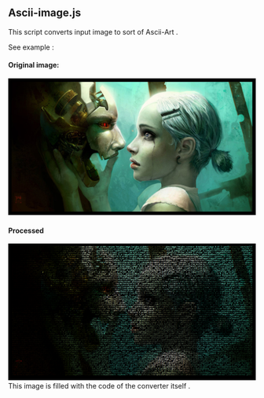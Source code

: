 ## Ascii-image.js

This script converts input image to sort of Ascii-Art .

See example :

#### Original image:
![original](/img/original.jpg)

#### Processed 
![sample](/img/sample.png)
This image is filled with the code of the converter itself .